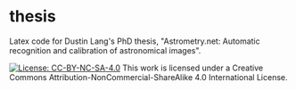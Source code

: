 # thesis
Latex code for Dustin Lang's PhD thesis, "Astrometry.net: Automatic recognition and calibration of astronomical images".

[![License: CC-BY-NC-SA-4.0](https://i.creativecommons.org/l/by-nc-sa/4.0/88x31.png)](http://creativecommons.org/licenses/by-nc-sa/4.0/)
This work is licensed under a Creative Commons
Attribution-NonCommercial-ShareAlike 4.0 International License.
